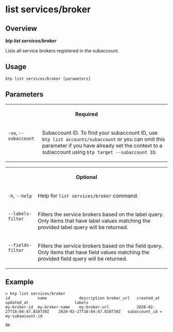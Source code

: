 <!-- loio7c113a784f6542dbb7dd06975b69eef9 -->

# list services/broker



<a name="loio7c113a784f6542dbb7dd06975b69eef9__section_xcr_2nt_pkb"/>

## Overview



***btp list services/broker*** 

Lists all service brokers registered in the subaccount.



<a name="loio7c113a784f6542dbb7dd06975b69eef9__section_fp5_f4t_pkb"/>

## Usage

`btp list services/broker [parameters]`



<a name="loio7c113a784f6542dbb7dd06975b69eef9__section_hdy_lpt_pkb"/>

## Parameters


<table>
<tr>
<th valign="top" colspan="2">

Required



</th>
</tr>
<tr>
<td valign="top">

`-sa`, `--subaccount`



</td>
<td valign="top">

Subaccount ID. To find your subaccount ID, use `btp list accounts/subaccount` or you can omit this parameter if you have already set the context to a subaccount using `btp target --subaccount ID`.



</td>
</tr>
</table>


<table>
<tr>
<th valign="top" colspan="2">

Optional



</th>
</tr>
<tr>
<td valign="top">

`-h`, `--help`



</td>
<td valign="top">

Help for `list services/broker` command.



</td>
</tr>
<tr>
<td valign="top">

`--labels-filter`



</td>
<td valign="top">

Filters the service brokers based on the label query. Only items that have label values matching the provided label query will be returned.



</td>
</tr>
<tr>
<td valign="top">

`--fields-filter`



</td>
<td valign="top">

Filters the service brokers based on the field query. Only items that have field values matching the provided field query will be returned.



</td>
</tr>
</table>



<a name="loio7c113a784f6542dbb7dd06975b69eef9__section_wv2_4pt_pkb"/>

## Example

```
> btp list services/broker
id            name              description broker_url   created_at                     updated_at                    labels    
my-broker-id  my-broker-name    my-broker-url            2020-02-27T16:04:47.810739Z    2020-02-27T16:04:47.810739Z   subaccount_id = my-subaacount-id

OK

```

